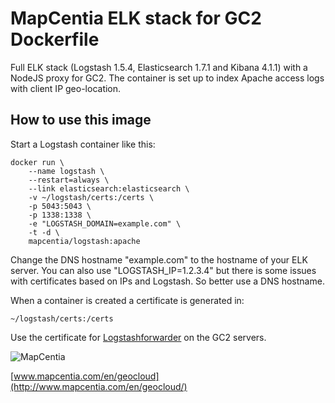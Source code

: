 # MapCentia ELK stack for GC2 Dockerfile

Full ELK stack (Logstash 1.5.4, Elasticsearch 1.7.1 and Kibana 4.1.1) with a NodeJS proxy for GC2. The container is set up to index Apache access logs with client IP geo-location.

## How to use this image

Start a Logstash container like this:

    docker run \
        --name logstash \
        --restart=always \
        --link elasticsearch:elasticsearch \
        -v ~/logstash/certs:/certs \
        -p 5043:5043 \
        -p 1338:1338 \
        -e "LOGSTASH_DOMAIN=example.com" \
        -t -d \
        mapcentia/logstash:apache
    
Change the DNS hostname "example.com" to the hostname of your ELK server. You can also use "LOGSTASH_IP=1.2.3.4" but there is some issues with certificates based on IPs and Logstash. So better use a DNS hostname. 

When a container is created a certificate is generated in:

    ~/logstash/certs:/certs
    
Use the certificate for [Logstashforwarder](https://hub.docker.com/r/mapcentia/logstash-forwarder) on the GC2 servers.

![MapCentia](https://geocloud.mapcentia.com/assets/images/MapCentia_geocloud_200.png)

[www.mapcentia.com/en/geocloud](http://www.mapcentia.com/en/geocloud/)